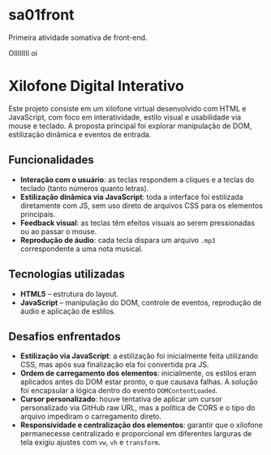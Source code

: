 # sa01front
Primeira atividade somativa de front-end.

OIIIIIIII oi

# Xilofone Digital Interativo

Este projeto consiste em um xilofone virtual desenvolvido com HTML e JavaScript, com foco em interatividade, estilo visual e usabilidade via mouse e teclado. A proposta principal foi explorar manipulação de DOM, estilização dinâmica e eventos de entrada.

## Funcionalidades

- **Interação com o usuário**: as teclas respondem a cliques e a teclas do teclado (tanto números quanto letras).
- **Estilização dinâmica via JavaScript**: toda a interface foi estilizada diretamente com JS, sem uso direto de arquivos CSS para os elementos principais.
- **Feedback visual**: as teclas têm efeitos visuais ao serem pressionadas ou ao passar o mouse.
- **Reprodução de áudio**: cada tecla dispara um arquivo `.mp3` correspondente a uma nota musical.

## Tecnologias utilizadas

- **HTML5** – estrutura do layout.
- **JavaScript** – manipulação do DOM, controle de eventos, reprodução de áudio e aplicação de estilos.

## Desafios enfrentados

- **Estilização via JavaScript**: a estilização foi inicialmente feita utilizando CSS, mas após sua finalização ela foi convertida pra JS. 
- **Ordem de carregamento dos elementos**: inicialmente, os estilos eram aplicados antes do DOM estar pronto, o que causava falhas. A solução foi encapsular a lógica dentro do evento `DOMContentLoaded`.
- **Cursor personalizado**: houve tentativa de aplicar um cursor personalizado via GitHub raw URL, mas a política de CORS e o tipo do arquivo impediram o carregamento direto.
- **Responsividade e centralização dos elementos**: garantir que o xilofone permanecesse centralizado e proporcional em diferentes larguras de tela exigiu ajustes com `vw`, `vh` e `transform`.
